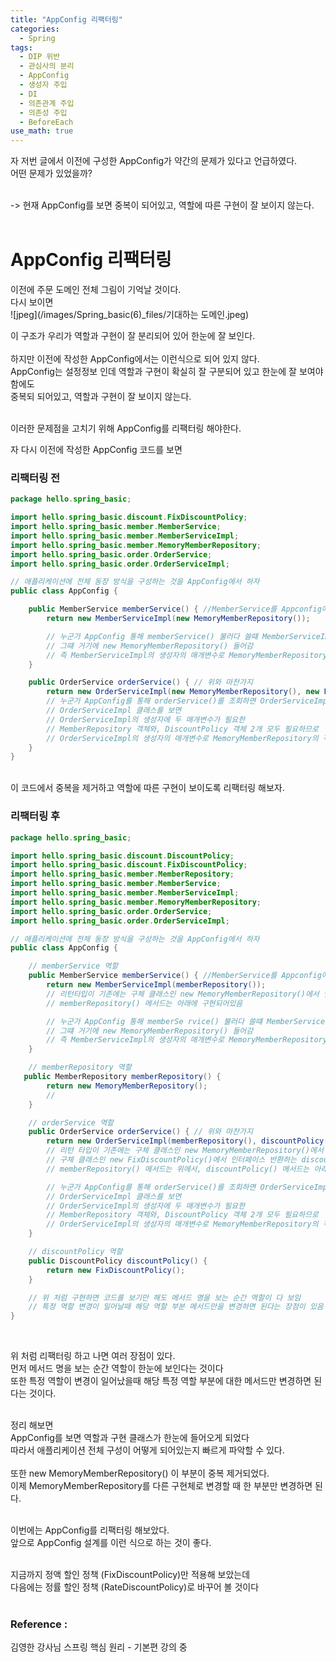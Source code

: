 ```yaml
---
title: "AppConfig 리팩터링"
categories:
  - Spring
tags:
  - DIP 위반
  - 관심사의 분리
  - AppConfig
  - 생성자 주입
  - DI
  - 의존관계 주입
  - 의존성 주입
  - BeforeEach
use_math: true
---
```


자 저번 글에서 이전에 구성한 AppConfig가 약간의 문제가 있다고 언급하였다.<br>
어떤 문제가 있었을까?<br><br>

-> 현재 AppConfig를 보면 중복이 되어있고, 역할에 따른 구현이 잘 보이지 않는다. <br><br>

# AppConfig 리팩터링

이전에 주문 도메인 전체 그림이 기억날 것이다. <br>
다시 보이면 <br>
![jpeg](/images/Spring_basic(6)_files/기대하는 도메인.jpeg) 
<br>

이 구조가 우리가 역할과 구현이 잘 분리되어 있어 한눈에 잘 보인다. <br>
<br>
하지만 이전에 작성한 AppConfig에서는 이런식으로 되어 있지 않다. <br>
AppConfig는 설정정보 인데 역할과 구현이 확실히 잘 구분되어 있고 한눈에 잘 보여야 함에도 <br>
중복되 되어있고, 역할과 구현이 잘 보이지 않는다. <br><br>

이러한 문제점을 고치기 위해 AppConfig를 리팩터링 해야한다. <br>

자 다시 이전에 작성한 AppConfig 코드를 보면
### 리팩터링 전
```java
package hello.spring_basic;

import hello.spring_basic.discount.FixDiscountPolicy;
import hello.spring_basic.member.MemberService;
import hello.spring_basic.member.MemberServiceImpl;
import hello.spring_basic.member.MemoryMemberRepository;
import hello.spring_basic.order.OrderService;
import hello.spring_basic.order.OrderServiceImpl;

// 애플리케이션에 전체 동장 방식을 구성하는 것을 AppConfig에서 하자
public class AppConfig {

    public MemberService memberService() { //MemberService를 Appconfig에서 만듬
        return new MemberServiceImpl(new MemoryMemberRepository());

        // 누군가 AppConfig 통해 memberService() 불러다 쓸떄 MemberServiceImpl인 구현체의 객체가 생성되어 반환되는데
        // 그떄 거기에 new MemoryMemberRepository() 들어감
        // 즉 MemberServiceImpl의 생성자의 매개변수로 MemoryMemberRepository의 객체가 들어감
    }

    public OrderService orderService() { // 위와 마찬가지
        return new OrderServiceImpl(new MemoryMemberRepository(), new FixDiscountPolicy());
        // 누군가 AppConfig를 통해 orderService()를 조회하면 OrderServiceImpl 구현체의 객체가 생성되어 반환하는데
        // OrderServiceImpl 클래스를 보면
        // OrderServiceImpl의 생성자에 두 매개변수가 필요한
        // MemberRepository 객체와, DiscountPolicy 객체 2개 모두 필요하므로
        // OrderServiceImpl의 생성자의 매개변수로 MemoryMemberRepository의 객체와, FixDiscountPolicy 객체 2개 모두 들어감
    }
}
```
<br>
이 코드에서 중복을 제거하고 역할에 따른 구현이 보이도록 리팩터링 해보자.
<br>

### 리팩터링 후

```java
package hello.spring_basic;

import hello.spring_basic.discount.DiscountPolicy;
import hello.spring_basic.discount.FixDiscountPolicy;
import hello.spring_basic.member.MemberRepository;
import hello.spring_basic.member.MemberService;
import hello.spring_basic.member.MemberServiceImpl;
import hello.spring_basic.member.MemoryMemberRepository;
import hello.spring_basic.order.OrderService;
import hello.spring_basic.order.OrderServiceImpl;

// 애플리케이션에 전체 동장 방식을 구성하는 것을 AppConfig에서 하자
public class AppConfig {

    // memberService 역할
    public MemberService memberService() { //MemberService를 Appconfig에서 만듬
        return new MemberServiceImpl(memberRepository());
        // 리턴타입이 기존에는 구체 클래스인 new MemoryMemberRepository()에서 인터페이스 반환하는 memberRepository() 메서드로 바꿔주었다.
        // memberRepository() 메서드는 아래에 구현되어있음

        // 누군가 AppConfig 통해 memberSe rvice() 불러다 쓸떄 MemberServiceImpl인 구현체의 객체가 생성되어 반환되는데
        // 그떄 거기에 new MemoryMemberRepository() 들어감
        // 즉 MemberServiceImpl의 생성자의 매개변수로 MemoryMemberRepository의 객체가 들어감
    }

    // memberRepository 역할
   public MemberRepository memberRepository() {
        return new MemoryMemberRepository();
        //
    }

    // orderService 역할
    public OrderService orderService() { // 위와 마찬가지
        return new OrderServiceImpl(memberRepository(), discountPolicy());
        // 리턴 타입이 기존에는 구체 클래스인 new MemoryMemberRepository()에서 인터페이스 반환하는 memberRepository() 메서드로
        // 구체 클래스인 new FixDiscountPolicy()에서 인터페이스 반환하는 discountPolicy() 메서드로 변경
        // memberRepository() 메서드는 위에서, discountPolicy() 메서드는 아래에서 구현되어있음

        // 누군가 AppConfig를 통해 orderService()를 조회하면 OrderServiceImpl 구현체의 객체가 생성되어 반환하는데
        // OrderServiceImpl 클래스를 보면
        // OrderServiceImpl의 생성자에 두 매개변수가 필요한
        // MemberRepository 객체와, DiscountPolicy 객체 2개 모두 필요하므로
        // OrderServiceImpl의 생성자의 매개변수로 MemoryMemberRepository의 객체와, FixDiscountPolicy 객체 2개 모두 들어감
    }

    // discountPolicy 역할
    public DiscountPolicy discountPolicy() {
        return new FixDiscountPolicy();
    }

    // 위 처럼 구현하면 코드를 보기만 해도 메서드 명을 보는 순간 역할이 다 보임
    // 특정 역할 변경이 일어날때 해당 역할 부분 메서드만을 변경하면 된다는 장점이 있음
}
```
<br>

위 처럼 리팩터링 하고 나면 여러 장점이 있다.<br>
먼저 메서드 명을 보는 순간 역할이 한눈에 보인다는 것이다 <br>
또한 특정 역할이 변경이 일어났을때 해당 특정 역할 부분에 대한 메서드만 변경하면 된다는 것이다. <br><br>

정리 해보면 <br>
AppConfig를 보면 역할과 구현 클래스가 한눈에 들어오게 되었다 <br>
따라서 애플리케이션 전체 구성이 어떻게 되어있는지 빠르게 파악할 수 있다.<br><br>
또한 new MemoryMemberRepository() 이 부분이 중복 제거되었다. <br>
이제 MemoryMemberRepository를 다른 구현체로 변경할 때 한 부분만 변경하면 된다. <br>
<br>

이번에는 AppConfig를 리팩터링 해보았다. <br>
앞으로 AppConfig 설계를 이런 식으로 하는 것이 좋다. <br><br>

지금까지 정액 할인 정책 (FixDiscountPolicy)만 적용해 보았는데 <br>
다음에는 정률 할인 정책 (RateDiscountPolicy)로 바꾸어 볼 것이다 <br>
<br>

### Reference :
김영한 강사님 스프링 핵심 원리 - 기본편  강의 중